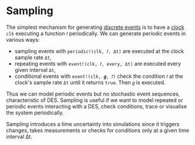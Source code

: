 # Sampling

The simplest mechanism for generating [discrete events](events.md) is to have a [clock](clocks.md) `clk` executing a function `𝑓` periodically. We can generate periodic events in various ways:

- sampling events with `periodic!(clk, 𝑓, Δt)` are executed at the clock sample rate `Δt`,
- repeating events with `event!(clk, 𝑓, every, Δt)` are executed every given interval `Δt`,
- conditional events with `event!(clk, 𝒈, 𝑓)` check the condition `𝑓` at the clock's sample rate `Δt` until it returns `true`. Then `𝑔` is executed.

Thus we can model periodic events but no stochastic event sequences, characteristic of DES. Sampling is useful if we want to model repeated or periodic events interacting with a DES, check conditions, trace or visualise the system periodically.

Sampling introduces a time uncertainty into simulations since it triggers changes, takes measurements or checks for conditions only at a given time interval Δt.
